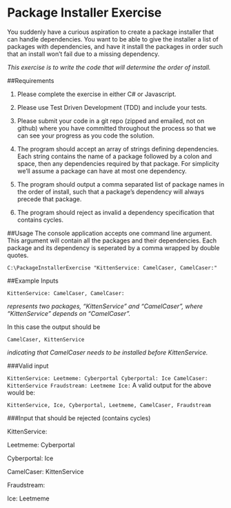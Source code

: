 # Package Installer Exercise

You suddenly have a curious aspiration to create a package installer that can handle dependencies. You want to be able to give the installer a list of packages with dependencies, and have it install the packages in order such that an install won’t fail due to a missing dependency.

*This exercise is to write the code that will determine the order of install.*

##Requirements

1. Please complete the exercise in either C# or Javascript.

2. Please use Test Driven Development (TDD) and include your tests.

3. Please submit your code in a git repo (zipped and emailed, not on github) where you have committed throughout the process so that we can see your progress as you code the solution.

4. The program should accept an array of strings defining dependencies. Each string contains the name of a package followed by a colon and space, then any dependencies required by that package. For simplicity we’ll assume a package can have at most one dependency.

5. The program should output a comma separated list of package names in the order of install, such that a package’s dependency will always precede that package.

6. The program should reject as invalid a dependency specification that contains cycles.

##Usage
The console application accepts one command line argument.  This argument will contain all the packages and their dependencies.  Each package and its dependency is seperated by a comma wrapped by double quotes.

```
C:\PackageInstallerExercise "KittenService: CamelCaser, CamelCaser:"
```

##Example Inputs

```
KittenService: CamelCaser, CamelCaser:
```

*represents two packages, “KittenService” and “CamelCaser”, where “KittenService” depends on “CamelCaser”.*

In this case the output should be

`CamelCaser, KittenService`

*indicating that CamelCaser needs to be installed before KittenService.*

###Valid input

`
KittenService:
Leetmeme: Cyberportal
Cyberportal: Ice
CamelCaser: KittenService
Fraudstream: Leetmeme
Ice:
`
A valid output for the above would be:

```
KittenService, Ice, Cyberportal, Leetmeme, CamelCaser, Fraudstream
```

###Input that should be rejected (contains cycles)

KittenService:

Leetmeme: Cyberportal

Cyberportal: Ice

CamelCaser: KittenService

Fraudstream:

Ice: Leetmeme
